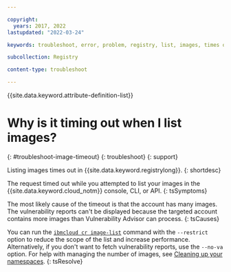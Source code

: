 ```yaml
---

copyright:
  years: 2017, 2022
lastupdated: "2022-03-24"

keywords: troubleshoot, error, problem, registry, list, images, times out

subcollection: Registry

content-type: troubleshoot

---
```


{{site.data.keyword.attribute-definition-list}}

# Why is it timing out when I list images?
{: #troubleshoot-image-timeout}
{: troubleshoot}
{: support}

Listing images times out in {{site.data.keyword.registrylong}}.
{: shortdesc}

The request timed out while you attempted to list your images in the {{site.data.keyword.cloud_notm}} console, CLI, or API.
{: tsSymptoms}

The most likely cause of the timeout is that the account has many images. The vulnerability reports can't be displayed because the targeted account contains more images than Vulnerability Advisor can process.
{: tsCauses}

You can run the [`ibmcloud cr image-list`](/docs/Registry?topic=container-registry-cli-plugin-containerregcli#bx_cr_image_list) command with the `--restrict` option to reduce the scope of the list and increase performance. Alternatively, if you don't want to fetch vulnerability reports, use the `--no-va` option. For help with managing the number of images, see [Cleaning up your namespaces](/docs/Registry?topic=Registry-registry_retention).
{: tsResolve}


